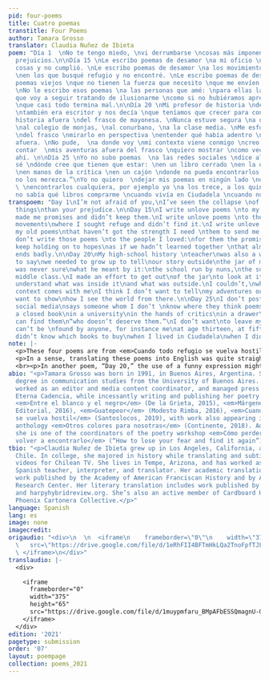 ```yaml
---
pid: four-poems
title: Cuatro poemas
transtitle: Four Poems
author: Tamara Grosso
translator: Claudia Nuñez de Ibieta
poem: "Día 1  \nNo te tengo miedo, \nvi derrumbarse \ncosas más imponentes \nque tus
  prejuicios.\n\nDía 15 \nLe escribo poemas de desamor \na mi oficio \nque me prometió
  cosas y no cumplió. \nLe escribo poemas de desamor \na los movimientos políticos
  \nen los que busqué refugio y no encontré. \nLe escribo poemas de desamor \na mis
  poemas viejos \nque no tienen la fuerza que necesito \nque me envíen desde el pasado.
  \nNo le escribo esos poemas \na las personas que amé: \npara ellas la promesa \nde
  que voy a seguir tratando de ilusionarme \ncomo si no hubiéramos aprendido juntas
  \nque casi todo termina mal.\n\nDía 20 \nMi profesor de historia \ndel secundario
  \ntambién era escritor y nos decía \nque teníamos que crecer para contar \nnuestra
  historia afuera \ndel frasco de mayonesa. \nNunca estuve segura \na qué se refería:
  \nal colegio de monjas, \nal conurbano, \na la clase media. \nMe esforcé por salir
  \ndel frasco \nmirarlo en perspectiva \nentender qué había adentro \ny qué había
  afuera. \nNo pude,  \na donde voy \nmi contexto viene conmigo \ncreo que no quiero
  contar  \nmis aventuras afuera del frasco \nquiero mostrar \ncomo veo el mundo desde
  ahí. \n\nDía 25 \nYo no subo poemas  \na las redes sociales \ndice alguien que no
  sé \ndónde cree que tienen que estar: \nen un libro cerrado \nen la universidad
  \nen manos de la crítica \nen un cajón \ndonde no pueda encontrarlos nadie \n“que
  no los merezca.”\nYo no quiero  \ndejar mis poemas en ningún lado \ndonde no pueda
  \ \nencontrarlos cualquiera, por ejemplo yo \na los trece, a los quince \ncuando
  no sabía qué libros comprarme \ncuando vivía en Ciudadela \ncuando no leía poesía."
transpoem: "Day 1\nI’m not afraid of you,\nI’ve seen the collapse \nof more impressive
  things\nthan your prejudice.\n\nDay 15\nI write unlove poems \nto my craft\nthat
  made me promises and didn’t keep them.\nI write unlove poems \nto the political
  movements\nwhere I sought refuge and didn’t find it.\nI write unlove poems \nto
  my old poems\nthat haven’t got the strength I need \nthem to send me from the past.\nI
  don’t write those poems \nto the people I loved:\nfor them the promise\nthat I will
  keep holding on to hopes\nas if we hadn’t learned together \nthat almost everything
  ends badly.\n\nDay 20\nMy high-school history \nteacher\nwas also a writer and used
  to say\nwe needed to grow up to tell\nour story outside\nthe jar of mayonnaise.\nI
  was never sure\nwhat he meant by it:\nthe school run by nuns,\nthe suburbs,\nthe
  middle class.\nI made an effort to get out\nof the jar\nto look at it in perspective\nto
  understand what was inside it\nand what was outside.\nI couldn’t,\nwherever I go\nmy
  context comes with me\nI think I don’t want to tell\nmy adventures outside the jar\nI
  want to show\nhow I see the world from there.\n\nDay 25\nI don’t post poems\non
  social media\nsays someone whom I don’t \nknow where they think poems should be:\nin
  a closed book\nin a university\nin the hands of critics\nin a drawer\nwhere no one
  can find them\n“who doesn’t deserve them.”\nI don’t want\nto leave my poems anywhere\nthey
  can’t be \nfound by anyone, for instance me\nat age thirteen, at fifteen\nwhen I
  didn’t know which books to buy\nwhen I lived in Ciudadela\nwhen I didn’t read poetry."
note: |-
  <p>These four poems are from <em>Cuando todo refugio se vuelva hostil</em> (<em>When Every Refuge Turns Hostile</em>), which Grosso published in 2019, and I first heard her read in 2020 during a virtual event featuring pandemic poetry. Just the way she had numbered her days, way before all of us began counting each pandemic day, proved to be an example of her signature style. Examining herself and her social milieu, her verses trace the coming of age and awareness of a young and avid reader and writer for whom words are not just the currency of everyday life, but a practical science. Making observations of tangible moments or psychological ones, Grosso questions emotions, prejudices, old habits — her own and others’. In clever quips, anxiety-inducing moments are brought under control by the power of words.</p>
  <p>In a sense, translating these poems into English was quite straightforward when it came to word choice, for meaning, but striking the same tone as the original is the challenge, the goal. For example, in “Day 15,” “poemas de desamor” becomes “unlove poems;” it seems to be an easy and transparent choice and I’m not unhappy with it at all, but I can’t shake the sense that the word <em>desamor</em> will always sound more dramatic than the word “unlove,” and I can’t change that. More of a puzzle, in the same poem, was the verb <em>ilusionarse</em>, for which the translation becomes a compound of verbs, and offers the chance to try various combinations until the one sounding most lyrical is found.</p>
  <br><p>In another poem, “Day 20,” the use of a funny expression might have posed a puzzle, but since it’s actually not a widely used colloquialism necessitating a determined English equivalent, a literal translation worked well to elicit the same quizzical response it provokes in the original. Suffice it to say, the choice phrase in question, the “mayonnaise jar” from which Grosso decides not to remove herself, serves as the phrase with which she declares where she is writing <em>from</em>. It’s an imaginative metaphor, a form she often employs, along with her wry humor, to surpass or solve the question posed by the poem. In her well-meditated but short answers, her poetry empowers both writer and reader. Her succinct texts, born into a world of strong social media use, are <strong>meant</strong> to be shared widely. The fact that Grosso is adamant that anyone should be able to find her poems — “anyone, for instance me at age thirteen, at fifteen, when I didn’t know which books to buy, when I lived in Ciudadela, when I didn’t read poetry” — has garnered her thousands of enthusiastic Spanish-language readers and followers. It’s the translator’s intention that this generation of English-language readers have the chance to engage as well.</p>
abio: "<p>Tamara Grosso was born in 1991, in Buenos Aires, Argentina. She earned her
  degree in communication studies from the University of Buenos Aires. Grosso has
  worked as an editor and media content coordinator, and managed press for the publisher
  Eterna Cadencia, while incessantly writing and publishing her poetry along the way:
  <em>Entre el blanco y el negro</em> (De la Grieta, 2015), <em>Márgenes</em> (Objeto
  Editorial, 2016), <em>Guatepeor</em> (Modesto Rimba, 2016), <em>Cuando todo refugio
  se vuelva hostil</em> (Santoslocos, 2019), with work also appearing in the poetry
  anthology <em>Otros colores para nosotras</em> (Continente, 2018). Additionally,
  she is one of the coordinators of the poetry workshop <em>Cómo perder el miedo y
  volver a encontrarlo</em> (“How to lose your fear and find it again”). "
tbio: "<p>Claudia Nuñez de Ibieta grew up in Los Angeles, California, and Santiago,
  Chile. In college, she majored in history while translating and subtitling MTV music
  videos for Chilean TV. She lives in Tempe, Arizona, and has worked as a bookseller,
  Spanish teacher, interpreter, and translator. Her academic translation includes
  work published by the Academy of American Franciscan History and by ASU’s Hispanic
  Research Center. Her literary translation includes work published by fiikbooks.org
  and harpyhybridreview.org. She’s also an active member of Cardboard House Press’
  Phoenix Cartonera Collective.</p>"
language: Spanish
lang: es
image: none
imagecredit: 
origaudio: "<div>\n  \n  <iframe\n    frameborder=\"0\"\n    width=\"375\"\n    height=\"65\"\n
  \   src=\"https://drive.google.com/file/d/1eRhFII4BFTmHkLQa2TnoFpfTJLR9Lit0/preview\">\n
  \ </iframe>\n</div>"
translaudio: |-
  <div>

    <iframe
      frameborder="0"
      width="375"
      height="65"
      src="https://drive.google.com/file/d/1muypmfaru_BMpAFbESSQmagnU-GQi2bB/preview">
    </iframe>
  </div>
edition: '2021'
pagetype: submission
order: '07'
layout: poempage
collection: poems_2021
---
```

